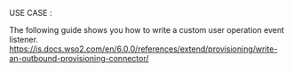 USE CASE : 

The following guide shows you how to write a custom user operation event listener.<br />
https://is.docs.wso2.com/en/6.0.0/references/extend/provisioning/write-an-outbound-provisioning-connector/